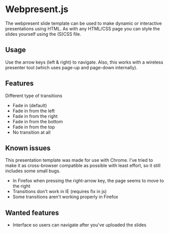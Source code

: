 # Webpresent.js
The webpresent slide template can be used to make dynamic or interactive presentations using HTML. As with any HTML/CSS
page you can style the slides yourself using the (S)CSS file.

## Usage
Use the arrow keys (left & right) to navigate.
Also, this works with a wireless presenter tool (which uses page-up and page-down internally).

## Features
Different type of transitions

- Fade in (default)
- Fade in from the left
- Fade in from the right
- Fade in from the bottom
- Fade in from the top
- No transition at all

## Known issues
This presentation template was made for use with Chrome. I've tried to make it as cross-browser compatible as possible
with least effort, so it still includes some small bugs.

- In Firefox when pressing the right-arrow key, the page seems to move to the right
- Transitions don't work in IE (requires fix in js)
- Some transitions aren't working properly in Firefox

## Wanted features
- Interface so users can navigate after you've uploaded the slides